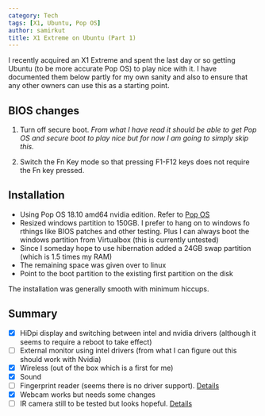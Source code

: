 ```yaml
---
category: Tech
tags: [X1, Ubuntu, Pop OS]
author: samirkut
title: X1 Extreme on Ubuntu (Part 1)
---
```


I recently acquired an X1 Extreme and spent the last day or so getting Ubuntu (to be more accurate Pop OS) to play nice with it. I have documented them below partly for my own sanity and also to ensure that any other owners can use this as a starting point.

<!--more-->

## BIOS changes

1. Turn off secure boot. 
_From what I have read it should be able to get Pop OS and secure boot to play nice but for now I am going to simply skip this._

2. Switch the Fn Key mode so that pressing F1-F12 keys does not require the Fn key pressed. 


## Installation

- Using Pop OS 18.10 amd64 nvidia edition. Refer to [Pop OS](https://system76.com/pop)
- Resized windows partition to 150GB. I prefer to hang on to windows fo rthings like BIOS patches and other testing. Plus I can always boot the windows partition from Virtualbox (this is currently untested)
- Since I someday hope to use hibernation added a 24GB swap partition (which is 1.5 times my RAM)
- The remaining space was given over to linux
- Point to the boot partition to the existing first partition on the disk 

The installation was generally smooth with minimum hiccups.


## Summary


- [x] HiDpi display and switching between intel and nvidia drivers (although it seems to require a reboot to take effect)
- [ ] External monitor using intel drivers (from what I can figure out this should work with Nvidia)
- [x] Wireless (out of the box which is a first for me)
- [x] Sound
- [ ] Fingerprint reader (seems there is no driver support). [Details](https://github.com/nmikhailov/Validity90/issues/34)
- [x] Webcam works but needs some changes
- [ ] IR camera still to be tested but looks hopeful. [Details](https://github.com/boltgolt/howdy)

